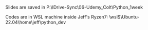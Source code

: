 Slides are saved in 
    P:\IDrive-Sync\06-Udemy_Colt\Python_1week

Codes are in WSL machine inside Jeff's Ryzen7:
  \\wsl$\Ubuntu-22.04\home\jeff\python_dev

  